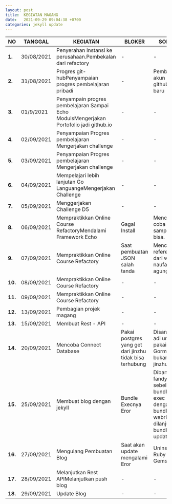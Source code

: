 ```yaml
---
layout: post
title:  KEGIATAN MAGANG
date:   2021-09-29 09:04:38 +0700
categories: jekyll update
---
```

| **NO** | **TANGGAL** | **KEGIATAN** | **BLOKER** | **SOLVE** | **LINK** |
| --- | --- | --- | --- | --- | --- |
| **1.** | 30/08/2021 | Penyerahan Instansi ke perusahaan.Pembekalan dari refactory |-|-||
| **2.** | 31/08/2021 | Progres git-hubPenyampaian progres pembelajaran pribadi |-| Pembuatan akun github baru | [Akun Github](https:/githubcom/elangmfikri123) |
| **3.** | 01/9/2021 | Penyampain progres pembelajaran Sampai Echo ModulsMengerjakan Portofolio jadi github.io |-|-| [Portofolio Github](https://github.com/elangmfikri123/elangmfikri123.github.io) |
| **4.** | 02/09/2021 | Penyampaian Progres pembelajaran Mengerjakan challenge |-|-| [ChallengeD2](https://github.com/elangmfikri123/RefactoryChallengeD2) |
| **5.** | 03/09/2021 | Penyampaian Progres pembelajaran Mengerjakan challenge | - | - | [ChallengeD3](https://github.com/elangmfikri123/RefactoryChallengeD3) |
| **6.** | 04/09/2021 | Mempelajari lebih lanjutan Go LanguangeMengerjakan Challenge | - | - | [ChallengeD4](https://github.com/elangmfikri123/RefactoryChallengeD4) |
| **7.** | 05/09/2021 | Menggerjakan Challenge D5 | - | - | [ChallengeD5](https://github.com/elangmfikri123/RefactoryChallengeD5) |
| **8.** | 06/09/2021 | Mempraktikkan Online Course RefactoryMendalami Framework Echo | Gagal Install | Mencoba coba sampai bisa. ||
| **9.** | 07/09/2021 | Mempraktikkan Online Course Refactory | Saat pembuatan JSON salah tanda | Mencari referensi dari web naufal agung ||
| **10.** | 08/09/2021 | Mempraktikkan Online Course Refactory | - | - ||
| **11.** | 09/09/2021 | Mempraktikkan Online Course Refactory | - | - ||
| **12.** | 13/09/2021 | Pembagian projek magang | - | - ||
| **13.** | 15/09/2021 | Membuat Rest - API | - | - ||
| **14.** | 20/09/2021 | Mencoba Connect Database | Pakai postgres yang get dari jinzhu tidak bisa terhubung | Disarankan adi untuk pakai yang Gorm.io bukan dari jinzhu ||
| **15.** | 25/09/2021 | Membuat blog dengan jekyll | Bundle Execnya Eror | Dibantu fandy sebelum bundle exec dengan bundle add webrick dilanjut bundle update | [Blog Jekyll](https://github.com/elangmfikri123/Magang-refactory) |
| **16.** | 27/09/2021 | Mengulang Pembuatan Blog | Saat akan update mengalami Eror | Uninstall Ruby Gems ||
| **17.** | 28/09/2021 | Melanjutkan Rest APIMelanjutkan push blog | - | - ||
| **18.** | 29/09/2021 | Update Blog | - | - ||